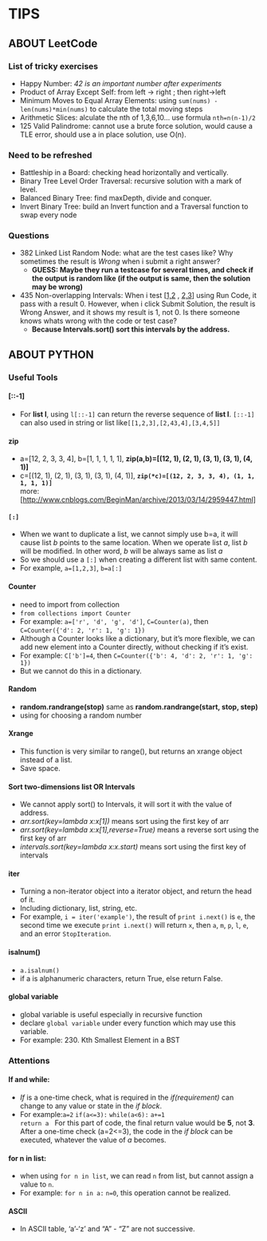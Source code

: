 # TIPS

## ABOUT LeetCode
### List of tricky exercises
- Happy Number: *42 is an important number after experiments*
- Product of Array Except Self: from left -\> right ; then right-\>left
- Minimum Moves to Equal Array Elements: using `sum(nums) - len(nums)*min(nums)` to calculate the total moving steps  
- Arithmetic Slices: alculate the nth of 1,3,6,10... use formula `nth=n(n-1)/2`  
- 125 Valid Palindrome: cannot use a brute force solution, would cause a TLE error, should use a in place solution, use O(n).

### Need to be refreshed
- Battleship in a Board: checking head horizontally and vertically.
- Binary Tree Level Order Traversal: recursive solution with a mark of level.
- Balanced Binary Tree: find maxDepth, divide and conquer.
- Invert Binary Tree: build an Invert function and a Traversal function to swap every node

### Questions
- 382 Linked List Random Node: what are the test cases like? Why sometimes the result is *Wrong* when i submit a right answer?
	- **GUESS: Maybe they run a testcase for several times, and check if the output is random like (if the output is same, then the solution may be wrong)**
- 435 Non-overlapping Intervals: When i test [[1,2]() , [2,3]()] using Run Code, it pass with a result 0. However, when i click Submit Solution, the result is Wrong Answer, and it shows my result is 1, not 0. Is there someone knows whats wrong with the code or test case?
	- **Because Intervals.sort() sort this intervals by the address.**

## ABOUT PYTHON
### Useful Tools
#### [::-1]  
- For **list l**, using `l[::-1]` can return the reverse sequence of **list l**. `[::-1]` can also used in string or list like`[[1,2,3],[2,43,4],[3,4,5]]`  

#### zip  
- a=[12, 2, 3, 3, 4], b=[1, 1, 1, 1, 1], **zip(a,b)=[(12, 1), (2, 1), (3, 1), (3, 1), (4, 1)]**
- c=[(12, 1), (2, 1), (3, 1), (3, 1), (4, 1)], **`zip(*c)=[(12, 2, 3, 3, 4), (1, 1, 1, 1, 1)]`**  
	more: [http://www.cnblogs.com/BeginMan/archive/2013/03/14/2959447.html]
#### `[:]`  
- When we want to duplicate a list, we cannot simply use b=a, it will cause list *b* points to the same location. When we operate list *a*, list *b* will be modified. In other word, *b* will be always same as list *a*
- So we should use a `[:]` when creating a different list with same content.
- For example, `a=[1,2,3]`, `b=a[:]`

#### Counter  
- need to import from collection
- `from collections import Counter`
- For example: `a=['r', 'd', 'g', 'd']`, `C=Counter(a)`,      then `C=Counter({'d': 2, 'r': 1, 'g': 1})`
- Although a Counter looks like a dictionary, but it’s more flexible, we can add new element into a Counter directly, without checking if it’s exist.
- For example: `C['b']=4`, then `C=Counter({'b': 4, 'd': 2, 'r': 1, 'g': 1})`
- But we cannot do this in a dictionary.

#### Random  
- **random.randrange(stop)** same as **random.randrange(start, stop, step)**
- using for choosing a random number

#### Xrange  
- This function is very similar to range(), but returns an xrange object instead of a list.
- Save space.

#### Sort two-dimensions list OR Intervals  
- We cannot apply sort() to Intervals, it will sort it with the value of address.  
- *arr.sort(key=lambda x:x[1])* means sort using the first key of arr
- *arr.sort(key=lambda x:x[1],reverse=True)* means a reverse sort using the first key of arr
- *intervals.sort(key=lambda x:x.start)* means sort using the first key of intervals

#### iter  
- Turning a non-iterator object into a iterator object, and return the head of it.
- Including dictionary, list, string, etc.
- For example, `i = iter('example')`, the result of `print i.next()` is `e`, the second time we execute `print i.next()` will return `x`, then `a`, `m`, `p`, `l`, `e`, and an error `StopIteration`.

#### isalnum()
- `a.isalnum()`
- if a is alphanumeric characters, return True, else return False.
#### global variable
- global variable is useful especially in recursive function
- declare `global variable` under every function which may use this variable.
- For example: 230. Kth Smallest Element in a BST

### Attentions  

#### If and while:  
- *If* is a one-time check, what is required in the *if(requirement)* can change to any value or state in the *if block*.
- For example:`a=2` `if(a<=3):` `while(a<6):` `a+=1`  
	 `return a`  
	For this part of code, the final return value would be **5**, not **3**.
	After a one-time check (a=2\<=3), the code in the *if block* can be executed, whatever the value of *a* becomes.

#### for n in list:  
- when using `for n in list`, we can read `n` from list, but cannot assign a value to `n`.
- For example: `for n in a:` `n=0`, this operation cannot be realized.

#### ASCII
- In ASCII table, ‘a’-‘z’ and “A” - “Z” are not successive.

